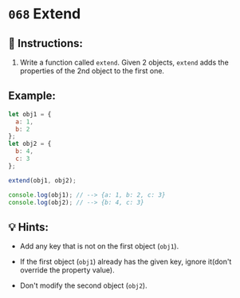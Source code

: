 # `068` Extend

## 📝 Instructions:

1. Write a function called `extend`. Given 2 objects, `extend` adds the properties of the 2nd object to the first one.

## Example:

```Javascript
let obj1 = {
  a: 1,
  b: 2
};
let obj2 = {
  b: 4,
  c: 3
};

extend(obj1, obj2);

console.log(obj1); // --> {a: 1, b: 2, c: 3}
console.log(obj2); // --> {b: 4, c: 3}
```

## 💡 Hints:

+ Add any key that is not on the first object (`obj1`).

+ If the first object (`obj1`) already has the given key, ignore it(don't override the property value). 

+ Don't modify the second object (`obj2`).